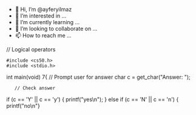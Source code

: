 - 👋 Hi, I’m @ayferyilmaz
- 👀 I’m interested in ...
- 🌱 I’m currently learning ...
- 💞️ I’m looking to collaborate on ...
- 📫 How to reach me ...

<!---
ayferyilmaz/ayferyilmaz is a ✨ special ✨ repository because its `README.md` (this file) appears on your GitHub profile.
You can click the Preview link to take a look at your changes.
--->
 // Logical operators
 
    #include <cs50.h>
    #include <stdio.h>

 int main(void) 7{
        // Prompt user for answer
        char c = get_char("Answer: ");

       // Check answer
 if (c == 'Y' || c == 'y')
 {
 printf("yes\n");
 }
 else if (c == 'N' || c == 'n') 
{
 printf("no\n"}
